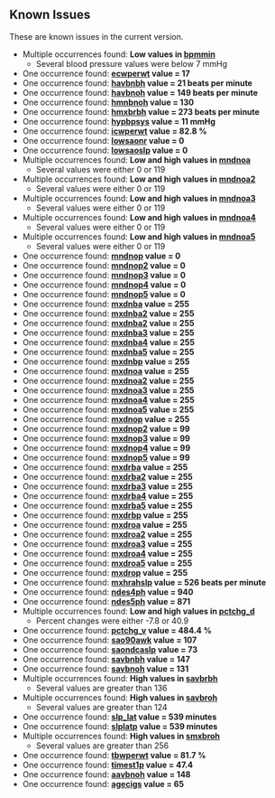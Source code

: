 ## Known Issues

These are known issues in the current version.

- Multiple occurrences found: **Low values in [bpmmin](https://sleepdata.org/datasets/cfs/variables/bpmmin)**
  - Several blood pressure values were below 7 mmHg
- One occurrence found: **[ecwperwt](https://sleepdata.org/datasets/cfs/variables/ecwperwt) value = 17**
- One occurrence found: **[havbnbh](https://sleepdata.org/datasets/cfs/variables/havbnbh) value = 21 beats per minute**
- One occurrence found: **[havbnoh](https://sleepdata.org/datasets/cfs/variables/havbnoh) value = 149 beats per minute**
- One occurrence found: **[hmnbnoh](https://sleepdata.org/datasets/cfs/variables/hmnbnoh) value = 130**
- One occurrence found: **[hmxbrbh](https://sleepdata.org/datasets/cfs/variables/hmxbrbh) value = 273 beats per minute**
- One occurrence found: **[hypbpsys](https://sleepdata.org/datasets/cfs/variables/hypbpsys) value = 11 mmHg**
- One occurrence found: **[icwperwt](https://sleepdata.org/datasets/cfs/variables/icwperwt) value = 82.8 %**
- One occurrence found: **[lowsaonr](https://sleepdata.org/datasets/cfs/variables/lowsaonr) value = 0**
- One occurrence found: **[lowsaoslp](https://sleepdata.org/datasets/cfs/variables/lowsaoslp) value = 0**
- Multiple occurrences found: **Low and high values in [mndnoa](https://sleepdata.org/datasets/cfs/variables/mndnoa)**
  - Several values were either 0 or 119
- Multiple occurrences found: **Low and high values in [mndnoa2](https://sleepdata.org/datasets/cfs/variables/mndnoa2)**
  - Several values were either 0 or 119
- Multiple occurrences found: **Low and high values in [mndnoa3](https://sleepdata.org/datasets/cfs/variables/mndnoa3)**
  - Several values were either 0 or 119
- Multiple occurrences found: **Low and high values in [mndnoa4](https://sleepdata.org/datasets/cfs/variables/mndnoa4)**
  - Several values were either 0 or 119
- Multiple occurrences found: **Low and high values in [mndnoa5](https://sleepdata.org/datasets/cfs/variables/mndnoa5)**
  - Several values were either 0 or 119
- One occurrence found: **[mndnop](https://sleepdata.org/datasets/cfs/variables/mndnop) value = 0**
- One occurrence found: **[mndnop2](https://sleepdata.org/datasets/cfs/variables/mndnop2) value = 0**
- One occurrence found: **[mndnop3](https://sleepdata.org/datasets/cfs/variables/mndnop3) value = 0**
- One occurrence found: **[mndnop4](https://sleepdata.org/datasets/cfs/variables/mndnop4) value = 0**
- One occurrence found: **[mndnop5](https://sleepdata.org/datasets/cfs/variables/mndnop5) value = 0**
- One occurrence found: **[mxdnba](https://sleepdata.org/datasets/cfs/variables/mxdnba) value = 255**
- One occurrence found: **[mxdnba2](https://sleepdata.org/datasets/cfs/variables/mxdnba2) value = 255**
- One occurrence found: **[mxdnba2](https://sleepdata.org/datasets/cfs/variables/mxdnba2) value = 255**
- One occurrence found: **[mxdnba3](https://sleepdata.org/datasets/cfs/variables/mxdnba3) value = 255**
- One occurrence found: **[mxdnba4](https://sleepdata.org/datasets/cfs/variables/mxdnba4) value = 255**
- One occurrence found: **[mxdnba5](https://sleepdata.org/datasets/cfs/variables/mxdnba5) value = 255**
- One occurrence found: **[mxdnbp](https://sleepdata.org/datasets/cfs/variables/mxdnbp) value = 255**
- One occurrence found: **[mxdnoa](https://sleepdata.org/datasets/cfs/variables/mxdnoa) value = 255**
- One occurrence found: **[mxdnoa2](https://sleepdata.org/datasets/cfs/variables/mxdnoa2) value = 255**
- One occurrence found: **[mxdnoa3](https://sleepdata.org/datasets/cfs/variables/mxdnoa3) value = 255**
- One occurrence found: **[mxdnoa4](https://sleepdata.org/datasets/cfs/variables/mxdnoa4) value = 255**
- One occurrence found: **[mxdnoa5](https://sleepdata.org/datasets/cfs/variables/mxdnoa5) value = 255**
- One occurrence found: **[mxdnop](https://sleepdata.org/datasets/cfs/variables/mxdnop) value = 255**
- One occurrence found: **[mxdnop2](https://sleepdata.org/datasets/cfs/variables/mxdnop2) value = 99**
- One occurrence found: **[mxdnop3](https://sleepdata.org/datasets/cfs/variables/mxdnop3) value = 99**
- One occurrence found: **[mxdnop4](https://sleepdata.org/datasets/cfs/variables/mxdnop4) value = 99**
- One occurrence found: **[mxdnop5](https://sleepdata.org/datasets/cfs/variables/mxdnop5) value = 99**
- One occurrence found: **[mxdrba](https://sleepdata.org/datasets/cfs/variables/mxdrba) value = 255**
- One occurrence found: **[mxdrba2](https://sleepdata.org/datasets/cfs/variables/mxdrba2) value = 255**
- One occurrence found: **[mxdrba3](https://sleepdata.org/datasets/cfs/variables/mxdrba3) value = 255**
- One occurrence found: **[mxdrba4](https://sleepdata.org/datasets/cfs/variables/mxdrba4) value = 255**
- One occurrence found: **[mxdrba5](https://sleepdata.org/datasets/cfs/variables/mxdrba5) value = 255**
- One occurrence found: **[mxdrbp](https://sleepdata.org/datasets/cfs/variables/mxdrbp) value = 255**
- One occurrence found: **[mxdroa](https://sleepdata.org/datasets/cfs/variables/mxdroa) value = 255**
- One occurrence found: **[mxdroa2](https://sleepdata.org/datasets/cfs/variables/mxdroa2) value = 255**
- One occurrence found: **[mxdroa3](https://sleepdata.org/datasets/cfs/variables/mxdroa3) value = 255**
- One occurrence found: **[mxdroa4](https://sleepdata.org/datasets/cfs/variables/mxdroa4) value = 255**
- One occurrence found: **[mxdroa5](https://sleepdata.org/datasets/cfs/variables/mxdroa5) value = 255**
- One occurrence found: **[mxdrop](https://sleepdata.org/datasets/cfs/variables/mxdrop) value = 255**
- One occurrence found: **[mxhrahslp](https://sleepdata.org/datasets/cfs/variables/mxhrahslp) value = 526 beats per minute**
- One occurrence found: **[ndes4ph](https://sleepdata.org/datasets/cfs/variables/ndes4ph) value = 940**
- One occurrence found: **[ndes5ph](https://sleepdata.org/datasets/cfs/variables/ndes5ph) value = 871**
- Multiple occurrences found: **Low and high values in [pctchg_d](https://sleepdata.org/datasets/cfs/variables/pctchg_d)**
  - Percent changes were either -7.8 or 40.9
- One occurrence found: **[pctchg_v](https://sleepdata.org/datasets/cfs/variables/pctchg_v) value = 484.4 %**
- One occurrence found: **[sao90awk](https://sleepdata.org/datasets/cfs/variables/sao90awk) value = 107**
- One occurrence found: **[saondcaslp](https://sleepdata.org/datasets/cfs/variables/saondcaslp) value = 73**
- One occurrence found: **[savbnbh](https://sleepdata.org/datasets/cfs/variables/savbnbh) value = 147**
- One occurrence found: **[savbnoh](https://sleepdata.org/datasets/cfs/variables/savbnoh) value = 131**
- Multiple occurrences found: **High values in [savbrbh](https://sleepdata.org/datasets/cfs/variables/savbrbh)**
  - Several values are greater than 136
- Multiple occurrences found: **High values in [savbroh](https://sleepdata.org/datasets/cfs/variables/savbroh)**
  - Several values are greater than 124
- One occurrence found: **[slp_lat](https://sleepdata.org/datasets/cfs/variables/slp_lat) value = 539 minutes**
- One occurrence found: **[slplatp](https://sleepdata.org/datasets/cfs/variables/slplatp) value = 539 minutes**
- Multiple occurrences found: **High values in [smxbroh](https://sleepdata.org/datasets/cfs/variables/smxbroh)**
  - Several values are greater than 256
- One occurrence found: **[tbwperwt](https://sleepdata.org/datasets/cfs/variables/tbwperwt) value = 81.7 %**
- One occurrence found: **[timest1p](https://sleepdata.org/datasets/cfs/variables/timest1p) value = 47.4**
- One occurrence found: **[aavbnoh](https://sleepdata.org/datasets/cfs/variables/aavbnoh) value = 148**
- One occurrence found: **[agecigs](https://sleepdata.org/datasets/cfs/variables/agecigs) value = 65**